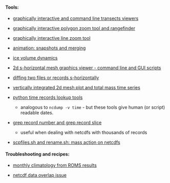#### Tools:

* [graphically interactive and command line transects viewers](https://github.com/aleatorius/roms_mypytools/blob/master/pytrans.markdown)

* [graphically interactive polygon zoom tool and rangefinder](https://github.com/aleatorius/roms_mypytools/blob/master/polygon_zoom.markdown)

* [graphically interactive line zoom tool](https://github.com/aleatorius/roms_mypytools/blob/master/linezoom.markdown)

* [animation: snapshots and merging](https://github.com/aleatorius/roms_mypytools/wiki/animation)

* [ice volume dynamics](https://github.com/aleatorius/roms_mypytools/wiki/ice_volume)

* [2d s-horizontal mesh graphics viewer - command line and GUI scripts](https://github.com/aleatorius/roms_mypytools/blob/master/pyview.markdown)

* [diffing two files or records s-horizontally](https://github.com/aleatorius/roms_mypytools/wiki/pydiff)

* [vertically integrated 2d mesh plot and total mass time series](https://github.com/aleatorius/roms_mypytools/wiki/vertically_integrated_mesh)

* [python time records lookup tools](https://github.com/aleatorius/roms_mypytools/wiki/ncdates)
  * analogous to `ncdump -v time` - but these tools give human (or script) readable dates.

* [grep record number and grep record slice](https://github.com/aleatorius/roms_mypytools/wiki/grepslice)

  * useful when dealing with netcdfs with thousands of records

* [scpfiles.sh and rename.sh: mass action on netcdfs](https://github.com/aleatorius/roms_mypytools/wiki/scpfiles)

#### Troubleshooting and recipes:

* [monthly climatology from ROMS results](https://github.com/aleatorius/roms_mypytools/wiki/clim_from_roms)

* [netcdf data overlap issue](https://github.com/aleatorius/roms_mypytools/wiki/overlap_solution)

